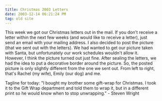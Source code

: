 ```yaml
---
title: Christmas 2003 Letters
date: 2003-12-14 06:21:24 PM
tag: old site
---
```


This week we got our Christmas letters out in the mail. If you don't receive a letter within the next few weeks (and would like to receive a letter), just send an email with your mailing address. I also decided to post the picture (that we sent out with the letters). We had wanted to get our picture taken with Santa, but unfortunately our work schedules wouldn't allow it. However, I think the picture turned out just fine. After sealing the letters, we had the idea to put a decorative border around the picture. So, the posted picture is only slightly different from the one we sent out. From left to right, that's Rachel (my wife), Emily (our dog) and me.

Tagline for today: "I bought my brother some gift-wrap for Christmas. I took it to the Gift Wrap department and told them to wrap it, but in a different print so he would know when to stop unwrapping." - Steven Wright
